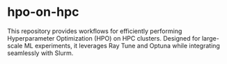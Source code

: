 # hpo-on-hpc
This repository provides workflows for efficiently performing Hyperparameter Optimization (HPO) on HPC clusters. Designed for large-scale ML experiments, it leverages Ray Tune and Optuna while integrating seamlessly with Slurm.
